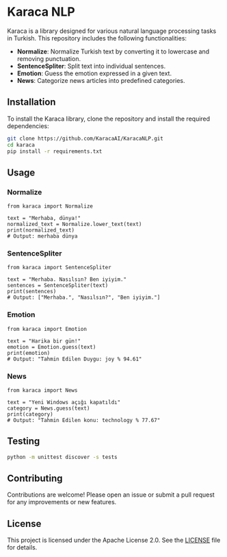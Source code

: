 # Karaca NLP

Karaca is a library designed for various natural language processing tasks in Turkish. This repository includes the following functionalities:

- **Normalize**: Normalize Turkish text by converting it to lowercase and removing punctuation.
- **SentenceSpliter**: Split text into individual sentences.
- **Emotion**: Guess the emotion expressed in a given text.
- **News**: Categorize news articles into predefined categories.

## Installation

To install the Karaca library, clone the repository and install the required dependencies:

```sh
git clone https://github.com/KaracaAI/KaracaNLP.git
cd karaca
pip install -r requirements.txt
```

## Usage

### Normalize

```
from karaca import Normalize

text = "Merhaba, dünya!"
normalized_text = Normalize.lower_text(text)
print(normalized_text)
# Output: merhaba dünya
```

### SentenceSpliter

```
from karaca import SentenceSpliter

text = "Merhaba. Nasılsın? Ben iyiyim."
sentences = SentenceSpliter(text)
print(sentences)
# Output: ["Merhaba.", "Nasılsın?", "Ben iyiyim."]
```

### Emotion

```
from karaca import Emotion

text = "Harika bir gün!"
emotion = Emotion.guess(text)
print(emotion)
# Output: "Tahmin Edilen Duygu: joy % 94.61"
```

### News

```
from karaca import News

text = "Yeni Windows açığı kapatıldı"
category = News.guess(text)
print(category)
# Output: "Tahmin Edilen konu: technology % 77.67"

```

## Testing

```sh
python -m unittest discover -s tests
```

## Contributing

Contributions are welcome! Please open an issue or submit a pull request for any improvements or new features.

## License
This project is licensed under the Apache License 2.0. See the [LICENSE](LICENSE) file for details.
